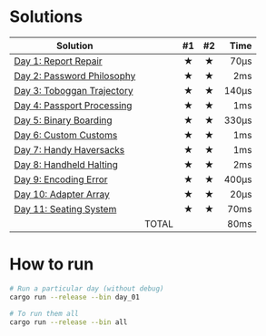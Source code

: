 # Solutions

| Solution                                        |       | #1  | #2  |  Time |
| ----------------------------------------------- | ----: | :-: | :-: | ----: |
| [Day 1: Report Repair](src/bin/day_01.rs)       |       |  ★  |  ★  |  70µs |
| [Day 2: Password Philosophy](src/bin/day_02.rs) |       |  ★  |  ★  |   2ms |
| [Day 3: Toboggan Trajectory](src/bin/day_03.rs) |       |  ★  |  ★  | 140µs |
| [Day 4: Passport Processing](src/bin/day_04.rs) |       |  ★  |  ★  |   1ms |
| [Day 5: Binary Boarding](src/bin/day_05.rs)     |       |  ★  |  ★  | 330µs |
| [Day 6: Custom Customs](src/bin/day_06.rs)      |       |  ★  |  ★  |   1ms |
| [Day 7: Handy Haversacks](src/bin/day_07.rs)    |       |  ★  |  ★  |   1ms |
| [Day 8: Handheld Halting](src/bin/day_08.rs)    |       |  ★  |  ★  |   2ms |
| [Day 9: Encoding Error](src/bin/day_09.rs)      |       |  ★  |  ★  | 400µs |
| [Day 10: Adapter Array](src/bin/day_10.rs)      |       |  ★  |  ★  |  20µs |
| [Day 11: Seating System](src/bin/day_11.rs)     |       |  ★  |  ★  |  70ms |
|                                                 | TOTAL |     |     |  80ms |

# How to run

```sh
# Run a particular day (without debug)
cargo run --release --bin day_01

# To run them all
cargo run --release --bin all
```
